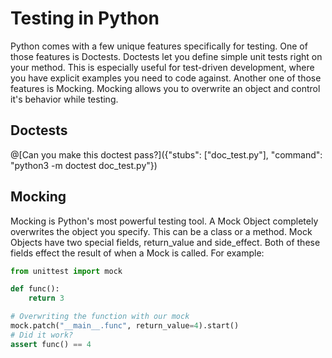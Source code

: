 # Testing in Python

Python comes with a few unique features specifically for testing.
One of those features is Doctests.
Doctests let you define simple unit tests right on your method.
This is especially useful for test-driven development, where you have explicit examples you need to code against.
Another one of those features is Mocking.
Mocking allows you to overwrite an object and control it's behavior while testing.

## Doctests

@[Can you make this doctest pass?]({"stubs": ["doc_test.py"], "command": "python3 -m doctest doc_test.py"})

## Mocking

Mocking is Python's most powerful testing tool.
A Mock Object completely overwrites the object you specify.
This can be a class or a method.
Mock Objects have two special fields, return_value and side_effect.
Both of these fields effect the result of when a Mock is called.
For example:
```python runnable
from unittest import mock

def func():
    return 3

# Overwriting the function with our mock
mock.patch("__main__.func", return_value=4).start()
# Did it work?
assert func() == 4
```